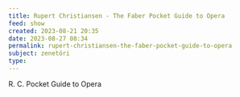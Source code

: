 ```yaml
---
title: Rupert Christiansen - The Faber Pocket Guide to Opera
feed: show
created: 2023-08-21 20:35
date: 2023-08-27 08:34
permalink: rupert-christiansen-the-faber-pocket-guide-to-opera
subject: zenetöri
type: 
---
```


R. C. Pocket Guide to Opera